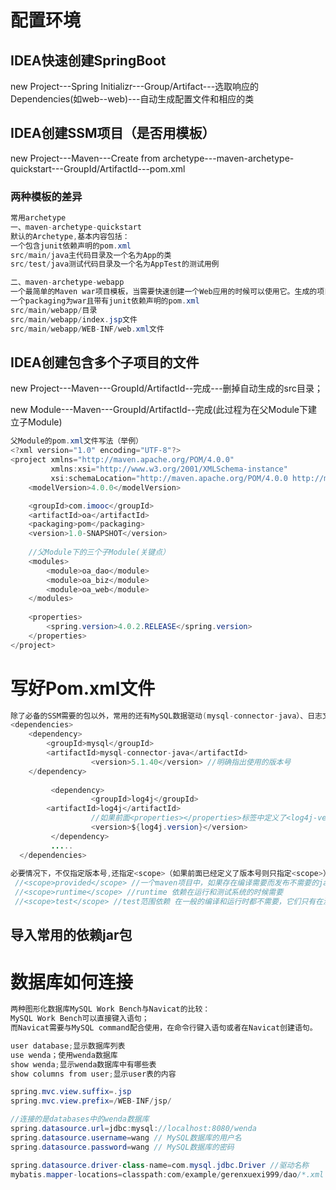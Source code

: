 # 配置环境
## IDEA快速创建SpringBoot
new Project---Spring Initializr---Group/Artifact---选取响应的Dependencies(如web--web)---自动生成配置文件和相应的类
## IDEA创建SSM项目（是否用模板）
new Project---Maven---Create from archetype---maven-archetype-quickstart---GroupId/ArtifactId---pom.xml
### 两种模板的差异
```java
常用archetype
一、maven-archetype-quickstart
默认的Archetype,基本内容包括：
一个包含junit依赖声明的pom.xml
src/main/java主代码目录及一个名为App的类
src/test/java测试代码目录及一个名为AppTest的测试用例

二、maven-archetype-webapp
一个最简单的Maven war项目模板，当需要快速创建一个Web应用的时候可以使用它。生成的项目内容包括：
一个packaging为war且带有junit依赖声明的pom.xml
src/main/webapp/目录
src/main/webapp/index.jsp文件
src/main/webapp/WEB-INF/web.xml文件
```
## IDEA创建包含多个子项目的文件
new Project---Maven---GroupId/ArtifactId--完成---删掉自动生成的src目录；

new Module---Maven---GroupId/ArtifactId--完成(此过程为在父Module下建立子Module)
```java
父Module的pom.xml文件写法（举例）
<?xml version="1.0" encoding="UTF-8"?>
<project xmlns="http://maven.apache.org/POM/4.0.0"
         xmlns:xsi="http://www.w3.org/2001/XMLSchema-instance"
         xsi:schemaLocation="http://maven.apache.org/POM/4.0.0 http://maven.apache.org/xsd/maven-4.0.0.xsd">
    <modelVersion>4.0.0</modelVersion>

    <groupId>com.imooc</groupId>
    <artifactId>oa</artifactId>
    <packaging>pom</packaging>
    <version>1.0-SNAPSHOT</version>
    
    //父Module下的三个子Module(关键点）
    <modules> 
        <module>oa_dao</module>
        <module>oa_biz</module>
        <module>oa_web</module>
    </modules>
    
    <properties>
        <spring.version>4.0.2.RELEASE</spring.version>
    </properties>
</project>
```
# 写好Pom.xml文件
```java 总体原则是需要哪个jar包就导入到Pom.xml文件中
除了必备的SSM需要的包以外，常用的还有MySQL数据驱动(mysql-connector-java）、日志文件（log4j、slf4j）、Junit、JSTL标签等
<dependencies>
	<dependency>
		<groupId>mysql</groupId>
		<artifactId>mysql-connector-java</artifactId>
                  <version>5.1.40</version> //明确指出使用的版本号
	</dependency>
         
         <dependency>
                  <groupId>log4j</groupId>
		<artifactId>log4j</artifactId>
                  //如果前面<properties></properties>标签中定义了<log4j-version>1.2.17</log4j-version>
                  <version>${log4j.version}</version>
         </dependency>
         .....    
  </dependencies>       
       
必要情况下，不仅指定版本号,还指定<scope>（如果前面已经定义了版本号则只指定<scope>）
 //<scope>provided</scope> //一个maven项目中，如果存在编译需要而发布不需要的jar包，可以用scope标签，值设为provided
 //<scope>runtime</scope> //runtime 依赖在运行和测试系统的时候需要
 //<scope>test</scope> //test范围依赖 在一般的编译和运行时都不需要，它们只有在测试编译和测试运行阶段可用。
```
## 导入常用的依赖jar包


# 数据库如何连接
```java
两种图形化数据库MySQL Work Bench与Navicat的比较：
MySQL Work Bench可以直接键入语句；
而Navicat需要与MySQL command配合使用，在命令行键入语句或者在Navicat创建语句。

user database;显示数据库列表
use wenda；使用wenda数据库
show wenda;显示wenda数据库中有哪些表
show columns from user;显示user表的内容
```
```java application.properties
spring.mvc.view.suffix=.jsp
spring.mvc.view.prefix=/WEB-INF/jsp/

//连接的是databases中的wenda数据库
spring.datasource.url=jdbc:mysql://localhost:8080/wenda
spring.datasource.username=wang // MySQL数据库的用户名
spring.datasource.password=wang // MySQL数据库的密码

spring.datasource.driver-class-name=com.mysql.jdbc.Driver //驱动名称
mybatis.mapper-locations=classpath:com/example/gerenxuexi999/dao/*.xml
```
